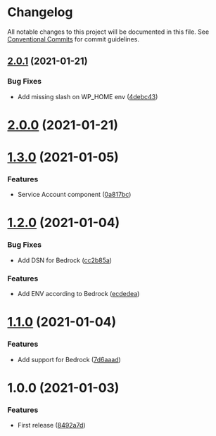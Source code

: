 # Changelog

All notable changes to this project will be documented in this file. See
[Conventional Commits](https://conventionalcommits.org) for commit guidelines.

## [2.0.1](https://github.com/cobraz/pulumi-wordpress/compare/v2.0.0...v2.0.1) (2021-01-21)


### Bug Fixes

* Add missing slash on WP_HOME env ([4debc43](https://github.com/cobraz/pulumi-wordpress/commit/4debc4342245371274722a255dc7ec9a0e928956))

# [2.0.0](https://github.com/cobraz/pulumi-wordpress/compare/v1.3.0...v2.0.0) (2021-01-21)

# [1.3.0](https://github.com/cobraz/pulumi-wordpress/compare/v1.2.0...v1.3.0) (2021-01-05)


### Features

* Service Account component ([0a817bc](https://github.com/cobraz/pulumi-wordpress/commit/0a817bc7c89701dcb533b89a48374e28c6c3e750))

# [1.2.0](https://github.com/cobraz/pulumi-wordpress/compare/v1.1.0...v1.2.0) (2021-01-04)


### Bug Fixes

* Add DSN for Bedrock ([cc2b85a](https://github.com/cobraz/pulumi-wordpress/commit/cc2b85a7cd7bbc67152879041f1fff624560599c))


### Features

* Add ENV according to Bedrock ([ecdedea](https://github.com/cobraz/pulumi-wordpress/commit/ecdedea3f695cda4b494ac4ad106fcbaa365d3c9))

# [1.1.0](https://github.com/cobraz/pulumi-wordpress/compare/v1.0.0...v1.1.0) (2021-01-04)


### Features

* Add support for Bedrock ([7d6aaad](https://github.com/cobraz/pulumi-wordpress/commit/7d6aaad285bc894aac4f1f4edcdc530e220f3f4a))

# 1.0.0 (2021-01-03)


### Features

* First release ([8492a7d](https://github.com/cobraz/pulumi-wordpress/commit/8492a7d5ec583d9000e9e4414121a5a8367bfdb6))
